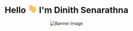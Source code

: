 <h1 align="center">Hello <img src="https://raw.githubusercontent.com/ABSphreak/ABSphreak/master/gifs/Hi.gif" width="30px" height="30px"> I'm Dinith Senarathna</h1>
<p align="center">
  <img src="https://user-images.githubusercontent.com/74038190/225813708-98b745f2-7d22-48cf-9150-083f1b00d6c9.gif" alt="Banner Image">
</p>
<div>
<a href="https://github.com/DinithSenarathna"><img src="https://komarev.com/ghpvc/?username=DinithSenarathna&style=flat-square&color=blue" alt=""/></a>
</div>

